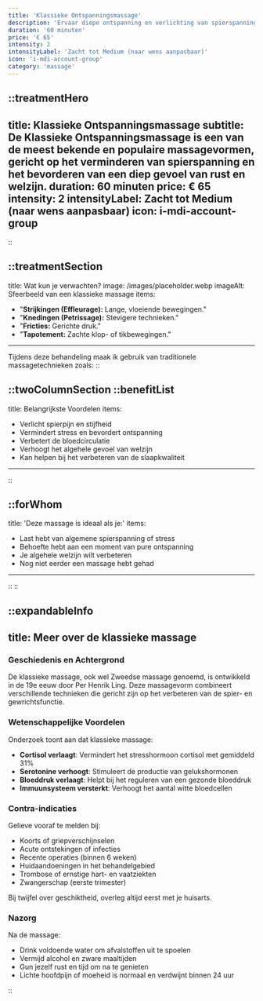 ```yaml
---
title: 'Klassieke Ontspanningsmassage'
description: 'Ervaar diepe ontspanning en verlichting van spierspanning met onze traditionele klassieke massage. Ideaal om stress te verminderen en tot rust te komen.'
duration: '60 minuten'
price: '€ 65'
intensity: 2
intensityLabel: 'Zacht tot Medium (naar wens aanpasbaar)'
icon: 'i-mdi-account-group'
category: 'massage'
---
```


::treatmentHero
---
title: Klassieke Ontspanningsmassage
subtitle: De Klassieke Ontspanningsmassage is een van de meest bekende en populaire massagevormen, gericht op het verminderen van spierspanning en het bevorderen van een diep gevoel van rust en welzijn.
duration: 60 minuten
price: € 65
intensity: 2
intensityLabel: Zacht tot Medium (naar wens aanpasbaar)
icon: i-mdi-account-group
---
::

::treatmentSection
---
title: Wat kun je verwachten?
image: /images/placeholder.webp
imageAlt: Sfeerbeeld van een klassieke massage
items:
  - "<strong>Strijkingen (Effleurage):</strong> Lange, vloeiende bewegingen."
  - "<strong>Knedingen (Petrissage):</strong> Stevigere technieken."
  - "<strong>Fricties:</strong> Gerichte druk."
  - "<strong>Tapotement:</strong> Zachte klop- of tikbewegingen."
---
Tijdens deze behandeling maak ik gebruik van traditionele massagetechnieken zoals:
::

::twoColumnSection
::benefitList
---
title: Belangrijkste Voordelen
items:
  - Verlicht spierpijn en stijfheid
  - Vermindert stress en bevordert ontspanning
  - Verbetert de bloedcirculatie
  - Verhoogt het algehele gevoel van welzijn
  - Kan helpen bij het verbeteren van de slaapkwaliteit
---
::

::forWhom
---
title: 'Deze massage is ideaal als je:'
items:
  - Last hebt van algemene spierspanning of stress
  - Behoefte hebt aan een moment van pure ontspanning
  - Je algehele welzijn wilt verbeteren
  - Nog niet eerder een massage hebt gehad
---
::
::

::expandableInfo
---
title: Meer over de klassieke massage
---

### Geschiedenis en Achtergrond

De klassieke massage, ook wel Zweedse massage genoemd, is ontwikkeld in de 19e eeuw door Per Henrik Ling. Deze massagevorm combineert verschillende technieken die gericht zijn op het verbeteren van de spier- en gewrichtsfunctie.

### Wetenschappelijke Voordelen

Onderzoek toont aan dat klassieke massage:
- **Cortisol verlaagt**: Vermindert het stresshormoon cortisol met gemiddeld 31%
- **Serotonine verhoogt**: Stimuleert de productie van gelukshormonen
- **Bloeddruk verlaagt**: Helpt bij het reguleren van een gezonde bloeddruk
- **Immuunsysteem versterkt**: Verhoogt het aantal witte bloedcellen

### Contra-indicaties

Gelieve vooraf te melden bij:
- Koorts of griepverschijnselen
- Acute ontstekingen of infecties
- Recente operaties (binnen 6 weken)
- Huidaandoeningen in het behandelgebied
- Trombose of ernstige hart- en vaatziekten
- Zwangerschap (eerste trimester)

Bij twijfel over geschiktheid, overleg altijd eerst met je huisarts.

### Nazorg

Na de massage:
- Drink voldoende water om afvalstoffen uit te spoelen
- Vermijd alcohol en zware maaltijden
- Gun jezelf rust en tijd om na te genieten
- Lichte hoofdpijn of moeheid is normaal en verdwijnt binnen 24 uur

::

